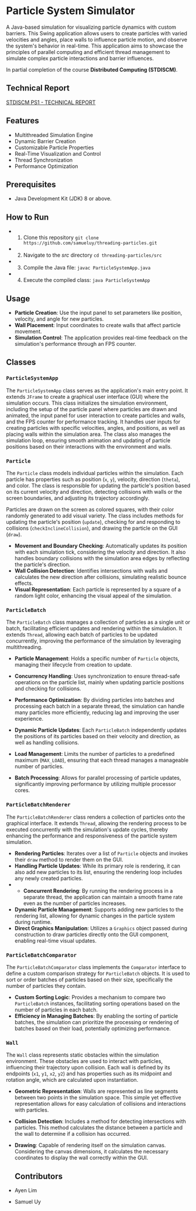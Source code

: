 # Particle System Simulator

A Java-based simulation for visualizing particle dynamics with custom barriers. This Swing application allows users to create particles with varied velocities and angles, place walls to influence particle motion, and observe the system's behavior in real-time. This application aims to showcase the principles of parallel computing and efficient thread management to simulate complex particle interactions and barrier influences.

In partial completion of the course **Distributed Computing (STDISCM)**.

## Technical Report
[STDISCM PS1 - TECHNICAL REPORT](https://docs.google.com/document/d/1AY1l3o3QcPs9698LnT-6zJ9dD6yGvpSHDfLO1c-ISac/edit?usp=sharing)


## Features 
- Multithreaded Simulation Engine
- Dynamic Barrier Creation
- Customizable Particle Properties
- Real-Time Visualization and Control
- Thread Synchronization
- Performance Optimization

## Prerequisites
- Java Development Kit (JDK) 8 or above.

## How to Run
- 1. Clone this repository
```git clone https://github.com/samueluy/threading-particles.git```
- 2. Navigate to the *src* directory 
```cd threading-particles/src```
- 3. Compile the Java file:
```javac ParticleSystemApp.java```
- 4. Execute the compiled class:
```java ParticleSystemApp```

## Usage
- **Particle Creation**: Use the input panel to set parameters like position, velocity, and angle for new particles.
- **Wall Placement**: Input coordinates to create walls that affect particle movement.
- **Simulation Control**: The application provides real-time feedback on the simulation's performance through an FPS counter.

## Classes

### `ParticleSystemApp`
The `ParticleSystemApp` class serves as the application's main entry point. It extends `JFrame` to create a graphical user interface (GUI) where the simulation occurs. This class initializes the simulation environment, including the setup of the particle panel where particles are drawn and animated, the input panel for user interaction to create particles and walls, and the FPS counter for performance tracking. It handles user inputs for creating particles with specific velocities, angles, and positions, as well as placing walls within the simulation area. The class also manages the simulation loop, ensuring smooth animation and updating of particle positions based on their interactions with the environment and walls.

### `Particle`
The `Particle` class models individual particles within the simulation. Each particle has properties such as position (`x`, `y`), velocity, direction (`theta`), and color. The class is responsible for updating the particle's position based on its current velocity and direction, detecting collisions with walls or the screen boundaries, and adjusting its trajectory accordingly.

Particles are drawn on the screen as colored squares, with their color randomly generated to add visual variety. The class includes methods for updating the particle's position (`update`), checking for and responding to collisions (`checkInclineCollision`), and drawing the particle on the GUI (`draw`).

- **Movement and Boundary Checking**: Automatically updates its position with each simulation tick, considering the velocity and direction. It also handles boundary collisions with the simulation area edges by reflecting the particle's direction.
- **Wall Collision Detection**: Identifies intersections with walls and calculates the new direction after collisions, simulating realistic bounce effects.
- **Visual Representation**: Each particle is represented by a square of a random light color, enhancing the visual appeal of the simulation.


### `ParticleBatch`
The `ParticleBatch` class manages a collection of particles as a single unit or batch, facilitating efficient updates and rendering within the simulation. It extends `Thread`, allowing each batch of particles to be updated concurrently, improving the performance of the simulation by leveraging multithreading.

- **Particle Management**: Holds a specific number of `Particle` objects, managing their lifecycle from creation to update.
- **Concurrency Handling**: Uses synchronization to ensure thread-safe operations on the particle list, mainly when updating particle positions and checking for collisions.
- **Performance Optimization**: By dividing particles into batches and processing each batch in a separate thread, the simulation can handle many particles more efficiently, reducing lag and improving the user experience.

- **Dynamic Particle Updates**: Each `ParticleBatch` independently updates the positions of its particles based on their velocity and direction, as well as handling collisions.
- **Load Management**: Limits the number of particles to a predefined maximum (`MAX_LOAD`), ensuring that each thread manages a manageable number of particles.
- **Batch Processing**: Allows for parallel processing of particle updates, significantly improving performance by utilizing multiple processor cores.


### `ParticleBatchRenderer`
The `ParticleBatchRenderer` class renders a collection of particles onto the graphical interface. It extends `Thread`, allowing the rendering process to be executed concurrently with the simulation's update cycles, thereby enhancing the performance and responsiveness of the particle system simulation.

- **Rendering Particles**: Iterates over a list of `Particle` objects and invokes their `draw` method to render them on the GUI.
- **Handling Particle Updates**: While its primary role is rendering, it can also add new particles to its list, ensuring the rendering loop includes any newly created particles.
- - **Concurrent Rendering**: By running the rendering process in a separate thread, the application can maintain a smooth frame rate even as the number of particles increases.
- **Dynamic Particle Management**: Supports adding new particles to the rendering list, allowing for dynamic changes in the particle system during runtime.
- **Direct Graphics Manipulation**: Utilizes a `Graphics` object passed during construction to draw particles directly onto the GUI component, enabling real-time visual updates.

### `ParticleBatchComparator`
The `ParticleBatchComparator` class implements the `Comparator` interface to define a custom comparison strategy for `ParticleBatch` objects. It is used to sort or order batches of particles based on their size, specifically the number of particles they contain.

- **Custom Sorting Logic**: Provides a mechanism to compare two `ParticleBatch` instances, facilitating sorting operations based on the number of particles in each batch.
- **Efficiency in Managing Batches**: By enabling the sorting of particle batches, the simulation can prioritize the processing or rendering of batches based on their load, potentially optimizing performance.


### `Wall`
The `Wall` class represents static obstacles within the simulation environment. These obstacles are used to interact with particles, influencing their trajectory upon collision. Each wall is defined by its endpoints (`x1`, `y1`, `x2`, `y2`) and has properties such as its midpoint and rotation angle, which are calculated upon instantiation.

- **Geometric Representation**: Walls are represented as line segments between two points in the simulation space. This simple yet effective representation allows for easy calculation of collisions and interactions with particles.
- **Collision Detection**: Includes a method for detecting intersections with particles. This method calculates the distance between a particle and the wall to determine if a collision has occurred.
- **Drawing**: Capable of rendering itself on the simulation canvas. Considering the canvas dimensions, it calculates the necessary coordinates to display the wall correctly within the GUI.

  ## Contributors

- Ayen Lim
- Samuel Uy

